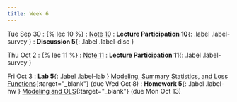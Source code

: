 ```yaml
---
title: Week 6
---
```


Tue Sep 30
: {% lec 10 %}
    : [Note 10](https://ds100.org/course-notes/modeling_slr/modeling_slr.html)
: **Lecture Participation 10**{: .label .label-survey }
: **Discussion 5**{: .label .label-disc } 

Thu Oct 2
: {% lec 11 %}
    : [Note 11](https://ds100.org/course-notes/constant_model_loss_transformations/loss_transformations.html)
: **Lecture Participation 11**{: .label .label-survey }  

Fri Oct 3
: **Lab 5**{: .label .label-lab } [Modeling, Summary Statistics, and Loss Functions](https://data100.datahub.berkeley.edu/){:target="_blank"} (due Wed Oct 8)
: **Homework 5**{: .label .label-hw } [Modeling and OLS](){:target="_blank"} (due Mon Oct 13)